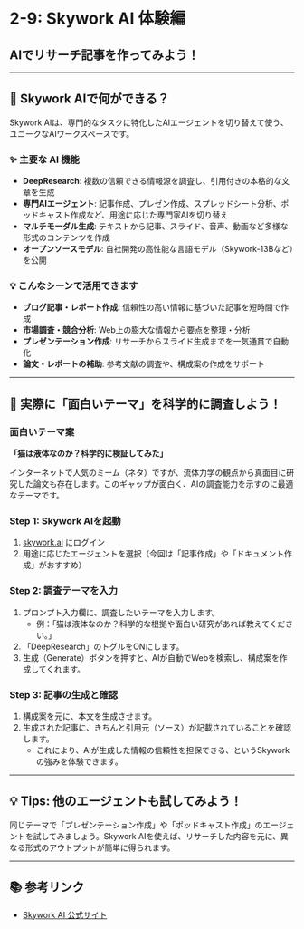 # 2-9: Skywork AI 体験編
## AIでリサーチ記事を作ってみよう！

---

## 🤖 Skywork AIで何ができる？

Skywork AIは、専門的なタスクに特化したAIエージェントを切り替えて使う、ユニークなAIワークスペースです。

### ✨ 主要な AI 機能
- **DeepResearch**: 複数の信頼できる情報源を調査し、引用付きの本格的な文章を生成
- **専門AIエージェント**: 記事作成、プレゼン作成、スプレッドシート分析、ポッドキャスト作成など、用途に応じた専門家AIを切り替え
- **マルチモーダル生成**: テキストから記事、スライド、音声、動画など多様な形式のコンテンツを作成
- **オープンソースモデル**: 自社開発の高性能な言語モデル（Skywork-13Bなど）を公開

### 💡 こんなシーンで活用できます
- **ブログ記事・レポート作成**: 信頼性の高い情報に基づいた記事を短時間で作成
- **市場調査・競合分析**: Web上の膨大な情報から要点を整理・分析
- **プレゼンテーション作成**: リサーチからスライド生成までを一気通貫で自動化
- **論文・レポートの補助**: 参考文献の調査や、構成案の作成をサポート

---

## 🚀 実際に「面白いテーマ」を科学的に調査しよう！

### 面白いテーマ案
**「猫は液体なのか？科学的に検証してみた」**

インターネットで人気のミーム（ネタ）ですが、流体力学の観点から真面目に研究した論文も存在します。このギャップが面白く、AIの調査能力を示すのに最適なテーマです。

### Step 1: Skywork AIを起動
1. [skywork.ai](https://skywork.ai/) にログイン
2. 用途に応じたエージェントを選択（今回は「記事作成」や「ドキュメント作成」がおすすめ）

### Step 2: 調査テーマを入力
1. プロンプト入力欄に、調査したいテーマを入力します。
   - 例：「猫は液体なのか？科学的な根拠や面白い研究があれば教えてください。」
2. 「DeepResearch」のトグルをONにします。
3. 生成（Generate）ボタンを押すと、AIが自動でWebを検索し、構成案を作成してくれます。

### Step 3: 記事の生成と確認
1. 構成案を元に、本文を生成させます。
2. 生成された記事に、きちんと引用元（ソース）が記載されていることを確認します。
   - これにより、AIが生成した情報の信頼性を担保できる、というSkyworkの強みを体験できます。

---

## 💡 Tips: 他のエージェントも試してみよう！

同じテーマで「プレゼンテーション作成」や「ポッドキャスト作成」のエージェントを試してみましょう。Skywork AIを使えば、リサーチした内容を元に、異なる形式のアウトプットが簡単に得られます。

---

## 📚 参考リンク

- [Skywork AI 公式サイト](https://skywork.ai/)
